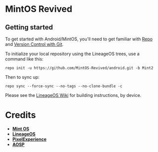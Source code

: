 MintOS Revived
===========

Getting started
---------------

To get started with Android/MintOS, you'll need to get
familiar with [Repo](https://source.android.com/source/using-repo.html) and [Version Control with Git](https://source.android.com/source/version-control.html).

To initialize your local repository using the LineageOS trees, use a command like this:
```
repo init -u https://github.com/MintOS-Revived/android.git -b Mint2
```
Then to sync up:
```
repo sync --force-sync --no-tags --no-clone-bundle -c
```
Please see the [LineageOS Wiki](https://wiki.lineageos.org/) for building instructions, by device.


Credits
=======
 * [**Mint OS**](https://github.com/Mint-OS)
 * [**LineageOS**](https://github.com/LineageOS)
 * [**PixelExperience**](https://github.com/PixelExperience)
 * [**AOSP**](https://android.googlesource.com)
